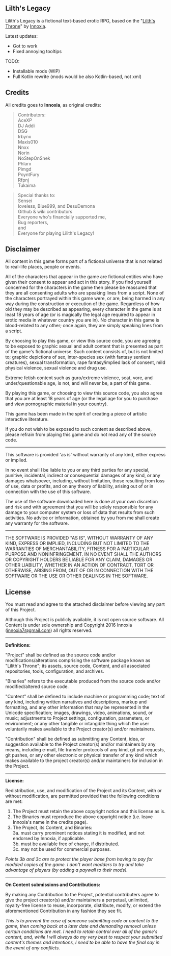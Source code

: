 Lilth's Legacy
---

Lilith's Legacy is a fictional text-based erotic RPG, based on the "[Lilth's Throne](https://github.com/Innoxia/liliths-throne-public)" by [Innoxia](https://lilithsthrone.blogspot.com/).

Latest updates:
 - Got to work 
 - Fixed annoying tooltips

TODO:
 - Installable mods (WIP)
 - Full Kotlin rewrite (mods would be also Kotlin-based, not xml)

Credits
--

All credits goes to **Innoxia**, as original credits:

> Contributors: <br/>
AceXP <br/>
DJ Addi <br/>
DSG <br/>
Irbynx <br/>
Maxis010 <br/>
Nnxx <br/>
Norin <br/>
NoStepOnSnek <br/>
Phlarx <br/>
Pimgd <br/>
PoyntFury <br/>
Rfpnj <br/>
Tukaima <br/>

> Special thanks to: <br/>
Sensei <br/>
loveless, Blue999, and DesuDemona <br/>
Github & wiki contributors <br/>
Everyone who's financially supported me, <br/>
Bug reporters, <br/>
and <br/>
Everyone for playing Lilith's Legacy! <br/>

Disclaimer
--

All content in this game forms part of a fictional universe that is not related to real-life places, people or events.

All of the characters that appear in the game are fictional entities who have given their consent to appear and act in this story.
If you find yourself concerned for the characters in the game then please be reassured that they are all consenting adults who are speaking lines from a script.
None of the characters portrayed within this game were, or are, being harmed in any way during the construction or execution of the game.
Regardless of how old they may be described as appearing, every character in the game is at least 18 years of age (or is magically the legal age required to appear in erotic media in whatever country you are in).
No character in this game is blood-related to any other; once again, they are simply speaking lines from a script.

By choosing to play this game, or view this source code, you are agreeing to be exposed to graphic sexual and adult content that is presented as part of the game's fictional universe.
Such content consists of, but is not limited to; graphic depictions of sex, inter-species sex (with fantasy sentient creatures), sexual transformation,
rape fantasy/implied lack of consent, mild physical violence, sexual violence and drug use.

Extreme fetish content such as guro/extreme violence, scat, vore, and under/questionable age, is not, and will never be, a part of this game.

By playing this game, or choosing to view this source code, you also agree that you are at least 18 years of age (or the legal age for you to purchase and view pornographic material in your country).

This game has been made in the spirit of creating a piece of artistic interactive literature.

If you do not wish to be exposed to such content as described above, please refrain from playing this game and do not read any of the source code.

--------------

This software is provided 'as is' without warranty of any kind, either express or implied.

In no event shall I be liable to you or any third parties for any special, punitive, incidental, indirect or consequential damages of any kind, or any damages whatsoever, including, without limitation, those resulting from loss of use, data or profits, and on any theory of liability, arising out of or in connection with the use of this software.

The use of the software downloaded here is done at your own discretion and risk and with agreement that you will be solely responsible for any damage to your computer system or loss of data that results from such activities. No advice or information, obtained by you from me shall create any warranty for the software.

--------------

THE SOFTWARE IS PROVIDED "AS IS", WITHOUT WARRANTY OF ANY KIND, EXPRESS OR IMPLIED, INCLUDING BUT NOT LIMITED TO THE WARRANTIES OF MERCHANTABILITY, FITNESS FOR A PARTICULAR PURPOSE AND NONINFRINGEMENT. IN NO EVENT SHALL THE AUTHORS OR COPYRIGHT HOLDERS BE LIABLE FOR ANY CLAIM, DAMAGES OR OTHER LIABILITY, WHETHER IN AN ACTION OF CONTRACT, TORT OR OTHERWISE, ARISING FROM, OUT OF OR IN CONNECTION WITH THE SOFTWARE OR THE USE OR OTHER DEALINGS IN THE SOFTWARE.

License
--

You must read and agree to the attached disclaimer before viewing any part of this Project.

Although this Project is publicly available, it is not open source software. All Content is under sole ownership and Copyright 2016 Innoxia (innoxia7@gmail.com) all rights reserved.

--------

**Definitions:**

"Project" shall be defined as the source code and/or modifications/alterations comprising the software package known as "Lilith's Throne"; its assets, source code, Content, and all associated repositories, tools, configuration, and archives.

"Binaries" refers to the executable produced from the source code and/or modified/altered source code.

"Content" shall be defined to include machine or programming code; text of any kind, including written narratives and descriptions, markup and formatting, and any other information that may be represented in the Unicode specification; images, drawings, video, animations, sound, or music; adjustments to Project settings, configuration, parameters, or environment; or any other tangible or intangible thing which the user voluntarily makes available to the Project creator(s) and/or maintainers.

"Contribution" shall be defined as submitting any Content, idea, or suggestion available to the Project creator(s) and/or maintainers by any means, including e-mail, file transfer protocols of any kind, git pull requests, git pushes, or any other electronic or physical transfer of any kind which makes available to the project creator(s) and/or maintainers for inclusion in the Project.


--------

**License:**

Redistribution, use, and modification of the Project and its Content, with or without modification, are permitted provided that the following conditions are met:
1. The Project must retain the above copyright notice and this license as is.
2. The Binaries must reproduce the above copyright notice (i.e. leave Innoxia's name in the credits page).
3. The Project, its Content, and Binaries:  
   3a. must carry prominent notices stating it is modified, and not endorsed by Innoxia, if applicable.  
   3b. must be available free of charge, if distributed.  
   3c. may not be used for commercial purposes.

*Points 3b and 3c are to protect the player base from having to pay for modded copies of the game. I don't want modders to try and take advantage of players (by adding a paywall to their mods).*

--------

**On Content submissions and Contributions:**

By making any Contribution to the Project, potential contributers agree to give the project creator(s) and/or maintainers a perpetual, unlimited, royalty-free license to reuse, incorporate, distribute, modify, or extend the aforementioned Contribution in any fashion they see fit.

*This is to prevent the case of someone submitting code or content to the game, then coming back at a later date and demanding removal unless certain conditions are met. I need to retain control over all of the game's content, and, while I will always do my very best to respect your submitted content's themes and intentions, I need to be able to have the final say in the event of any conflicts.*
